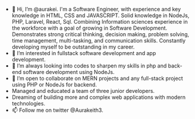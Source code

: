 - 👋 Hi, I’m @aurakei. I'm a Software Engineer, with experience and key knowledge in HTML, CSS and JAVASCRIPT. Solid knowledge in NodeJs, PHP, Laravel, React, Sql. Combining Information sciences experience in the workforce with a goal of growing in Software Development. Demonstrates strong critical thinking, decision making, problem solving, time management, multi-tasking, and communication skills. Constantly developing myself to be outstanding in my career.
- 👀 I’m interested in fullstack software development and app development.
- 🌱 I’m always looking into codes to sharpen my skills in php and back-end software development using NodeJs.
- 💞️ I’m open to collaborate on MERN projects and any full-stack project using PHP or NodeJs for backend.
- Managed and educated a team of three junior developers.
- Dreaming of building more and complex web applications with modern technologies.
- 📫 Follow me on twitter @Aurakeith3.

<!---
aurakei/aurakei is a ✨ special ✨ repository because its `README.md` (this file) appears on your GitHub profile.
You can click the Preview link to take a look at your changes.
--->
